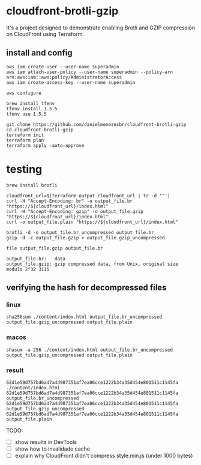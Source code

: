 # cloudfront-brotli-gzip

It's a project designed to demonstrate enabling Brotli and GZIP compression on CloudFront using Terraform.

## install and config

```
aws iam create-user --user-name superadmin
aws iam attach-user-policy --user-name superadmin --policy-arn arn:aws:iam::aws:policy/AdministratorAccess
aws iam create-access-key --user-name superadmin

aws configure

brew install tfenv
tfenv install 1.5.5
tfenv use 1.5.5

git clone https://github.com/danielmenezesbr/cloudfront-brotli-gzip
cd cloudfront-brotli-gzip
terraform init
terraform plan
terraform apply -auto-approve
```

# testing

```
brew install brotli

cloudfront_url=$(terraform output cloudfront_url | tr -d '"')
curl -H "Accept-Encoding: br" -o output_file.br "https://${cloudfront_url}/index.html"
curl -H "Accept-Encoding: gzip" -o output_file.gzip "https://${cloudfront_url}/index.html"
curl -o output_file.plain "https://${cloudfront_url}/index.html"

brotli -d -o output_file.br_uncompressed output_file.br
gzip -d -c output_file.gzip > output_file.gzip_uncompressed
```

```
file output_file.gzip output_file.br 
```

```
output_file.br:   data
output_file.gzip: gzip compressed data, from Unix, original size modulo 2^32 3115
```
## verifying the hash for decompressed files

### linux
```
sha256sum ./content/index.html output_file.br_uncompressed output_file.gzip_uncompressed output_file.plain
```

### macos
```
shasum -a 256 ./content/index.html output_file.br_uncompressed output_file.gzip_uncompressed output_file.plain
```

### result
```
62d1e59d757bd6ad7a4d987351af7ea06cce1222b34a35d454e801511c1145fa  ./content/index.html
62d1e59d757bd6ad7a4d987351af7ea06cce1222b34a35d454e801511c1145fa  output_file.br_uncompressed
62d1e59d757bd6ad7a4d987351af7ea06cce1222b34a35d454e801511c1145fa  output_file.gzip_uncompressed
62d1e59d757bd6ad7a4d987351af7ea06cce1222b34a35d454e801511c1145fa  output_file.plain
```

TODO:

- [ ] show results in DevTools
- [ ] show how to invalidade cache
- [ ] explain why CloudFront didn't compress style.min.js (under 1000 bytes)